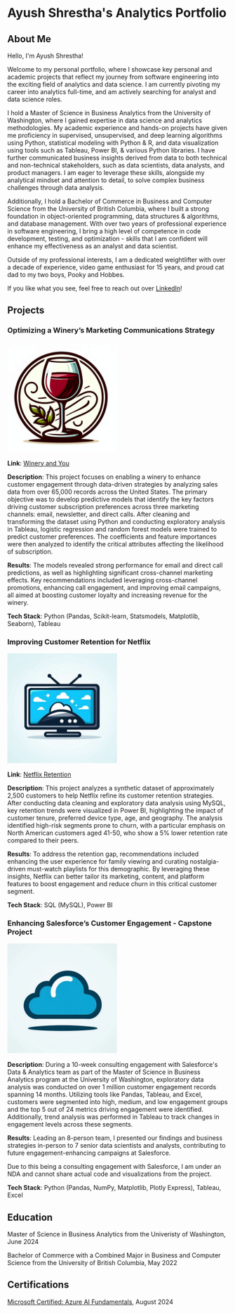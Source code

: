 # Ayush Shrestha's Analytics Portfolio

## About Me

Hello, I'm Ayush Shrestha!

Welcome to my personal portfolio, where I showcase key personal and academic projects that reflect my journey from software engineering into the exciting field of analytics and data science. I am currently pivoting my career into analytics full-time, and am actively searching for analyst and data science roles.

I hold a Master of Science in Business Analytics from the University of Washington, where I gained expertise in data science and analytics methodologies. My academic experience and hands-on projects have given me proficiency in supervised, unsupervised, and deep learning algorithms using Python, statistical modeling with Python & R, and data visualization using tools such as Tableau, Power BI, & various Python libraries. I have further communicated business insights derived from data to both technical and non-technical stakeholders, such as data scientists, data analysts, and product managers. I am eager to leverage these skills, alongside my analytical mindset and attention to detail, to solve complex business challenges through data analysis.

Additionally, I hold a Bachelor of Commerce in Business and Computer Science from the University of British Columbia, where I built a strong foundation in object-oriented programming, data structures & algorithms, and database management. With over two years of professional experience in software engineering, I bring a high level of competence in code development, testing, and optimization - skills that I am confident will enhance my effectiveness as an analyst and data scientist.

Outside of my professional interests, I am a dedicated weightlifter with over a decade of experience, video game enthusiast for 15 years, and proud cat dad to my two boys, Pooky and Hobbes.

If you like what you see, feel free to reach out over [LinkedIn](https://www.linkedin.com/in/ayush-yoshi-shrestha/)!

## Projects

### Optimizing a Winery’s Marketing Communications Strategy

<img src="artifacts/winery.png" width=250 height=250>

**Link**: [Winery and You](https://github.com/hobbeskocha/winery-and-you)

**Description**:
This project focuses on enabling a winery to enhance customer engagement through data-driven strategies by analyzing sales data from over 65,000 records across the United States. The primary objective was to develop predictive models that identify the key factors driving customer subscription preferences across three marketing channels: email, newsletter, and direct calls. After cleaning and transforming the dataset using Python and conducting exploratory analysis in Tableau, logistic regression and random forest models were trained to predict customer preferences. The coefficients and feature importances were then analyzed to identify the critical attributes affecting the likelihood of subscription.

**Results**:
The models revealed strong performance for email and direct call predictions, as well as highlighting significant cross-channel marketing effects. Key recommendations included leveraging cross-channel promotions, enhancing call engagement, and improving email campaigns, all aimed at boosting customer loyalty and increasing revenue for the winery.

**Tech Stack**:
Python (Pandas, Scikit-learn, Statsmodels, Matplotlib, Seaborn), Tableau

### Improving Customer Retention for Netflix

<img src="artifacts/streaming.png" width=250 height=250>

**Link**: [Netflix Retention](https://github.com/hobbeskocha/netflix-retention)

**Description**:
This project analyzes a synthetic dataset of approximately 2,500 customers to help Netflix refine its customer retention strategies. After conducting data cleaning and exploratory data analysis using MySQL, key retention trends were visualized in Power BI, highlighting the impact of customer tenure, preferred device type, age, and geography. The analysis identified high-risk segments prone to churn, with a particular emphasis on North American customers aged 41-50, who show a 5% lower retention rate compared to their peers.

**Results**:
To address the retention gap, recommendations included enhancing the user experience for family viewing and curating nostalgia-driven must-watch playlists for this demographic. By leveraging these insights, Netflix can better tailor its marketing, content, and platform features to boost engagement and reduce churn in this critical customer segment.

**Tech Stack**: SQL (MySQL), Power BI

### Enhancing Salesforce’s Customer Engagement - Capstone Project

<img src="artifacts/blue-cloud.png" width=250 height=250>

**Description**:
During a 10-week consulting engagement with Salesforce's Data & Analytics team as part of the Master of Science in Business Analytics program at the University of Washington, exploratory data analysis was conducted on over 1 million customer engagement records spanning 14 months. Utilizing tools like Pandas, Tableau, and Excel, customers were segmented into high, medium, and low engagement groups and the top 5 out of 24 metrics driving engagement were identified. Additionally, trend analysis was performed in Tableau to track changes in engagement levels across these segments.

**Results**:
Leading an 8-person team, I presented our findings and business strategies in-person to 7 senior data scientists and analysts, contributing to future engagement-enhancing campaigns at Salesforce.

Due to this being a consulting engagement with Salesforce, I am under an NDA and cannot share actual code and visualizations from the project.

**Tech Stack**:
Python (Pandas, NumPy, Matplotlib, Plotly Express), Tableau, Excel

## Education

Master of Science in Business Analytics from the Univeristy of Washington, June 2024

Bachelor of Commerce with a Combined Major in Business and Computer Science from the University of British Columbia, May 2022

## Certifications

[Microsoft Certified: Azure AI Fundamentals](https://learn.microsoft.com/api/credentials/share/en-us/ayushres-8993/72FFBA6B68CC6CD1?sharingId), August 2024
